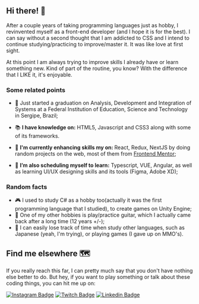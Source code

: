 ## Hi there! 👋


After a couple years of taking programming languages just as hobby, I revinvented myself as a front-end developer (and I hope it is for the best). I can say without a second thought that I am addicted to CSS and I intend to continue studying/practicing to improve/master it. It was like love at first sight. 

At this point I am always trying to improve skills I already have or learn something new. Kind of part of the routine, you know? With the difference that I LIKE it, it's enjoyable.


### Some related points

- 🏫 Just started a graduation on Analysis, Development and Integration of Systems at a Federal Institution of Education, Science and Technology in Sergipe, Brazil;

- 📚 <strong>I have knowledge on:</strong>
HTML5, Javascript and CSS3 along with some of its frameworks.

- 🔭 <strong>I'm currently enhancing skills my on: </strong> 
React, Redux, NextJS by doing random projects on the web, most of them from [Frontend Mentor](https://www.frontendmentor.io/challenges);

<!-- - 🤝 With some help I could also manage
'qualquer coisa' -->

- 🌱 <strong>I’m also scheduling myself to learn:</strong>
Typescript, VUE, Angular, as well as learning UI/UX designing skills and its tools (Figma, Adobe XD);


### Random facts

- 🎮 I used to study C# as a hobby too(actually it was the first programming language that I studied), to create games on Unity Engine;
- 🎼 One of my other hobbies is play/practice guitar, which I actually came back after a long time (12 years +/-);
- 📖 I can easily lose track of time when study other languages, such as Japanese (yeah, I'm trying), or playing games (I gave up on MMO's).


## Find me elsewhere 🗺️

If you really reach this far, I can pretty much say that you don't have nothing else better to do. But hey, if you want to play something or talk about these coding things, you can hit me up on:

[![Instagram Badge](https://img.shields.io/badge/Instagram-E4405F?style=for-the-badge&logo=instagram&logoColor=white&link=https://www.instagram.com/_notfaceroll/)]( https://www.instagram.com/_notfaceroll/)
[![Twitch Badge](https://img.shields.io/badge/Twitch-9146FF?style=for-the-badge&logo=twitch&logoColor=white&link=https://www.twitch.tv/notfaceroll)]( https://www.twitch.tv/notfaceroll)
[![Linkedin Badge](https://img.shields.io/badge/LinkedIn-0077B5?style=for-the-badge&logo=linkedin&logoColor=white&link=https://www.linkedin.com/in/jorge-miguel-mesquita-2b2682191/)](https://www.linkedin.com/in/jorge-miguel-mesquita-2b2682191/)





<!--
**notFaceroll/notFaceroll** is a ✨ _special_ ✨ repository because its `README.md` (this file) appears on your GitHub profile.
-->
